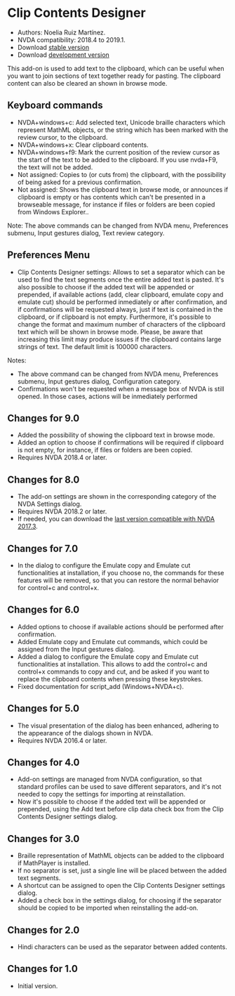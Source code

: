 # Clip Contents Designer #
*	Authors: Noelia Ruiz Martínez.
*	NVDA compatibility: 2018.4 to 2019.1.
*	Download [stable version][1]
*	Download [development version][2]

This add-on is used to add text to the clipboard, which can be useful when you want to join sections of text together ready for pasting.
The clipboard content can also be cleared an shown in browse mode.

## Keyboard commands ##
*	NVDA+windows+c: Add selected text, Unicode braille characters which represent MathML objects, or the string which has been marked with the review cursor, to the clipboard.
*	NVDA+windows+x: Clear clipboard contents.
*	NVDA+windows+f9: Mark the current position of the review cursor as the start of the text to be added to the clipboard. If you use nvda+F9, the text will not be added.
*	 Not assigned: Copies to (or cuts from) the clipboard, with the possibility of being asked for a previous confirmation.
*	 Not assigned: Shows the clipboard text in browse mode, or announces if clipboard is empty or has contents which can't be presented in a browseable message, for instance if files or folders are been copied from Windows Explorer..

Note: The above commands can be changed from NVDA menu, Preferences submenu, Input gestures dialog, Text review category.

## Preferences Menu ##
*	Clip Contents Designer settings: Allows to set a separator which can be used to find the text segments once the entire added text is pasted.
It's also possible to choose if the added text will be appended or prepended, if available actions (add, clear clipboard, emulate copy and emulate cut) should be performed inmediately or after confirmation, and if confirmations will be requested always, just if text is contained in the clipboard, or if clipboard is not empty.
Furthermore, it's possible to change the format and maximum number of characters of the clipboard text which will be shown in browse mode. Please, be aware that increasing this limit may produce issues if the clipboard contains large strings of text. The default limit is 100000 characters.

Notes:

*	The above command can be changed from NVDA menu, Preferences submenu, Input gestures dialog, Configuration category.
*	Confirmations won't be requested when a message box of NVDA is still opened. In those cases, actions will be inmediately performed

## Changes for 9.0

* Added the possibility of showing the clipboard text in browse mode.
* Added an option to choose if confirmations will be required if clipboard is not empty, for instance, if files or folders are been copied.
* Requires NVDA 2018.4 or later.

## Changes for 8.0 ##

* The add-on settings are shown in the corresponding category of the NVDA Settings dialog.
* Requires NVDA 2018.2 or later.
* If needed, you can download the [last version compatible with NVDA 2017.3][3].

## Changes for 7.0

* In the dialog to configure the Emulate copy and Emulate cut functionalities at installation, if you choose no, the commands for these features will be removed, so that you can restore the normal behavior for control+c and control+x.

## Changes for 6.0

*	 Added options to choose if available actions should be performed after confirmation.
*	Added Emulate copy and Emulate cut commands, which could be assigned from the Input gestures dialog.
*	 Added a dialog to configure the Emulate copy and Emulate cut functionalities at installation. This allows to add the control+c and control+x commands to copy and cut, and be asked if you want to replace the clipboard contents when pressing these keystrokes.
*	Fixed documentation for script_add (Windows+NVDA+c).

## Changes for 5.0 ##

*	The visual presentation of the dialog has been enhanced, adhering to the appearance of the dialogs shown in NVDA.
*	Requires NVDA 2016.4 or later.

## Changes for 4.0 ##
*	Add-on settings are managed from NVDA configuration, so that standard profiles can be used to save different separators, and it's not needed to copy the settings for importing at reinstallation.
*	Now it's possible to choose if the added text will be appended or prepended, using the Add text before clip data check box from the Clip Contents Designer settings dialog.

## Changes for 3.0 ##
*	Braille representation of MathML objects can be added to the clipboard if MathPlayer is installed.
*	If no separator is set, just a single line will be placed between the added text segments.
*	A shortcut can be assigned to open the Clip Contents Designer settings dialog.
*	Added a check box in the settings dialog, for choosing if the separator should be copied to be imported when reinstalling the add-on.

## Changes for 2.0 ##
*	Hindi characters can be used as the separator between added contents.

## Changes for 1.0 ##
*	Initial version.

[1]: http://addons.nvda-project.org/files/get.php?file=ccd

[2]: http://addons.nvda-project.org/files/get.php?file=ccd-dev

[3]: http://addons.nvda-project.org/files/get.php?file=ccd-o
